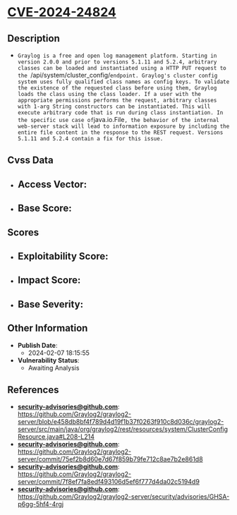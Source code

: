 
# [CVE-2024-24824](https://cve.mitre.org/cgi-bin/cvename.cgi?name=CVE-2024-24824)

## Description

- `Graylog is a free and open log management platform. Starting in version 2.0.0 and prior to versions 5.1.11 and 5.2.4, arbitrary classes can be loaded and instantiated using a HTTP PUT request to the `/api/system/cluster_config/` endpoint. Graylog's cluster config system uses fully qualified class names as config keys. To validate the existence of the requested class before using them, Graylog loads the class using the class loader. If a user with the appropriate permissions performs the request, arbitrary classes with 1-arg String constructors can be instantiated. This will execute arbitrary code that is run during class instantiation. In the specific use case of `java.io.File`, the behavior of the internal web-server stack will lead to information exposure by including the entire file content in the response to the REST request. Versions 5.1.11 and 5.2.4 contain a fix for this issue.`

## Cvss Data

- **Access Vector**:
  - 
- **Base Score**:
  - 

## Scores

- **Exploitability Score**:
  - 
- **Impact Score**:
  - 
- **Base Severity**:
  - 

## Other Information

- **Publish Date**:
  - 2024-02-07 18:15:55
- **Vulnerability Status**:
  - Awaiting Analysis

## References

- **security-advisories@github.com**: https://github.com/Graylog2/graylog2-server/blob/e458db8bf4f789d4d19f1b37f0263f910c8d036c/graylog2-server/src/main/java/org/graylog2/rest/resources/system/ClusterConfigResource.java#L208-L214
- **security-advisories@github.com**: https://github.com/Graylog2/graylog2-server/commit/75ef2b8d60e7d67f859b79fe712c8ae7b2e861d8
- **security-advisories@github.com**: https://github.com/Graylog2/graylog2-server/commit/7f8ef7fa8edf493106d5ef6f777d4da02c5194d9
- **security-advisories@github.com**: https://github.com/Graylog2/graylog2-server/security/advisories/GHSA-p6gg-5hf4-4rgj
